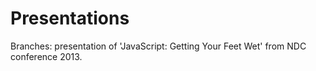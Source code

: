 Presentations
===================

Branches: presentation of 'JavaScript: Getting Your Feet Wet' from NDC conference 2013.

